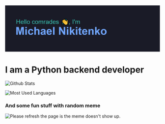 ![](/reheader.glitch.me.png)
# I am a Python backend developer
<!--
![visitors](https://visitor-badge.glitch.me/badge?page_id=xm4dn355x)
-->
<!--
![Visitor Count](https://profile-counter.glitch.me/xm4dn355x/count.svg)
-->
<!--
**xm4dn355x/xm4dn355x** is a ✨ _special_ ✨ repository because its `README.md` (this file) appears on your GitHub profile.

Here are some ideas to get you started:

- 🔭 I’m currently working on ...
- 🌱 I’m currently learning ...
- 👯 I’m looking to collaborate on ...
- 🤔 I’m looking for help with ...
- 💬 Ask me about ...
- 📫 How to reach me: ...
- 😄 Pronouns: ...
- ⚡ Fun fact: ...
-->

![Github Stats](https://github-readme-stats.vercel.app/api?username=xm4dn355x&&show_icons=true&theme=tokyonight)

![Most Used Languages](https://github-readme-stats.vercel.app/api/top-langs/?username=xm4dn355x&theme=tokyonight&hide_langs_below=1&layout=compact)


### And some fun stuff with random meme
<img src='https://random-memer.herokuapp.com/' title="Meme" alt="Please refresh the page is the meme doesn't show up.">
